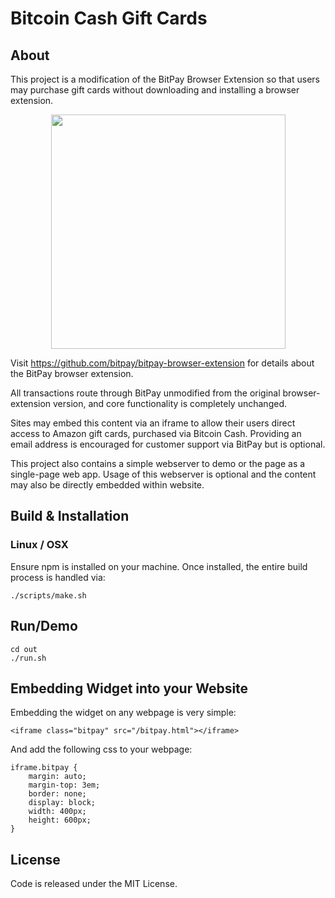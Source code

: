 # Bitcoin Cash Gift Cards

## About

This project is a modification of the BitPay Browser Extension so that users may purchase gift
cards without downloading and installing a browser extension.

<p align="center">
  <img width="375" src="https://bitpay.com/img/demos/extension-demo.gif" />
</p>

Visit https://github.com/bitpay/bitpay-browser-extension for details about the BitPay browser
extension.

All transactions route through BitPay unmodified from the original browser-extension version,
and core functionality is completely unchanged.

Sites may embed this content via an iframe to allow their users direct access to Amazon gift
cards, purchased via Bitcoin Cash.  Providing an email address is encouraged for customer
support via BitPay but is optional.

This project also contains a simple webserver to demo or the page as a single-page web app.
Usage of this webserver is optional and the content may also be directly embedded within website.

## Build &amp; Installation

### Linux / OSX

Ensure npm is installed on your machine.  Once installed, the entire build process is handled
via:

    ./scripts/make.sh

## Run/Demo

    cd out
    ./run.sh

## Embedding Widget into your Website

Embedding the widget on any webpage is very simple:

    <iframe class="bitpay" src="/bitpay.html"></iframe>

And add the following css to your webpage:

    iframe.bitpay {
        margin: auto;
        margin-top: 3em;
        border: none;
        display: block;
        width: 400px;
        height: 600px;
    }

## License

Code is released under the MIT License.

